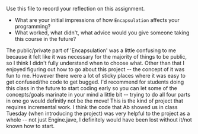 Use this file to record your reflection on this assignment.

- What are your initial impressions of how `Encapsulation` affects your programming?
- What worked, what didn't, what advice would you give someone taking this course in the future?

The public/private part of 'Encapsulation' was a little confusing to me because it felt like it was necessary for the majority of things to be public, so I think I didn't fully understand when to choose what. Other than that I enjoyed figuring out how to go about this project -- the concept of it was fun to me. However there were a lot of sticky places where
it was easy to get confused/the code to get bugged. I'd recommend for students doing this class in the future to start coding early so you can let some of the concepts/goals marinate in your mind a little bit -- trying to do all four parts in one go would definitly not be the move! This is the kind of project that requires incremental work. I think the code that Ab showed us in class Tuesday (when introducing the project) was very helpful to the project as a whole -- not just Engine.jave, I definitely would have been lost without it/not known how to start. 
